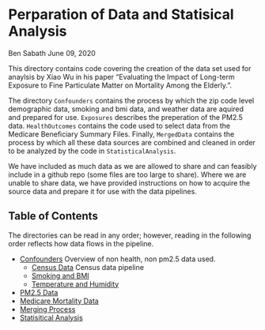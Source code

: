 Perparation of Data and Statisical Analysis
================
Ben Sabath
June 09, 2020

This directory contains code covering the creation of the data set used
for anaylsis by Xiao Wu in his paper “Evaluating the Impact of Long-term
Exposure to Fine Particulate Matter on Mortality Among the Elderly.”.

The directory `Confounders` contains the process by which the zip code
level demographic data, smoking and bmi data, and weather data are
aquired and prepared for use. `Exposures` describes the preperation of
the PM2.5 data. `HealthOutcomes` contains the code used to select data
from the Medicare Beneficiary Summary Files. Finally, `MergedData`
contains the process by which all these data sources are combined and
cleaned in order to be analyzed by the code in `StatisticalAnalysis`.

We have included as much data as we are allowed to share and can
feasibly include in a github repo (some files are too large to share).
Where we are unable to share data, we have provided instructions on how
to acquire the source data and prepare it for use with the data
pipelines.

## Table of Contents

The directories can be read in any order; however, reading in the
following order reflects how data flows in the pipeline.

  - [Confounders](Confounders/readme.md) Overview of non health, non
    pm2.5 data used.
      - [Census Data](Confounders/census/readme.md) Census data pipeline
      - [Smoking and BMI](Confounders/brfss/readme.md)
      - [Temperature and Humidity](Confounders/earth_engine/readme.md)
  - [PM2.5 Data](Exposures/readme.md)
  - [Medicare Mortality Data](HealthOutcomes/readme.md)
  - [Merging Process](MergedData/readme.md)
  - [Statisitical Analysis](StatisticalAnalysis/README.md)
